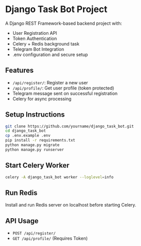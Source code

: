 # Django Task Bot Project

A Django REST Framework-based backend project with:
- User Registration API
- Token Authentication
- Celery + Redis background task
- Telegram Bot Integration
- .env configuration and secure setup

## Features
- `/api/register/`: Register a new user
- `/api/profile/`: Get user profile (token protected)
- Telegram message sent on successful registration
- Celery for async processing

## Setup Instructions

```bash
git clone https://github.com/yourname/django_task_bot.git
cd django_task_bot
cp .env.example .env
pip install -r requirements.txt
python manage.py migrate
python manage.py runserver
```

## Start Celery Worker

```bash
celery -A django_task_bot worker --loglevel=info
```

## Run Redis
Install and run Redis server on localhost before starting Celery.

## API Usage
- `POST /api/register/`
- `GET /api/profile/` (Requires Token)

